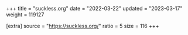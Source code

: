 +++
title = "suckless.org"
date = "2022-03-22"
updated = "2023-03-17"
weight = 119127

[extra]
source = "https://suckless.org/"
ratio = 5
size = 116
+++
